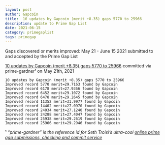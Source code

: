 ```yaml
---
layout: post
author: Gapcoin
title:  10 updates by Gapcoin (merit +8.35) gaps 5770 to 25966
description: update to Prime Gap List
date: 2021-06-15
category: primegaplist
tags: primegap
---
```


Gaps discovered or merits improved: May 21 - June 15 2021 submitted to and accepted by the Prime Gap List

[10 updates by Gapcoin (merit +8.35) gaps 5770 to 25966](https://github.com/primegap-list-project/prime-gap-list/commit/853d51ef12c16ddffa2f6b4ac0309ebef433313e) committed via prime-gardner¹ on May 21th, 2021

```
10 updates by Gapcoin (merit +8.35) gaps 5770 to 25966
Improved record 5770 merit=29.7163 found by Gapcoin
Improved record 6178 merit=27.9366 found by Gapcoin
Improved record 6452 merit=29.1072 found by Gapcoin
Improved record 6478 merit=29.2645 found by Gapcoin
Improved record 11352 merit=31.9977 found by Gapcoin
Improved record 14402 merit=27.0970 found by Gapcoin
Improved record 24034 merit=27.1240 found by Gapcoin
Improved record 24288 merit=27.4047 found by Gapcoin
Improved record 25938 merit=29.2619 found by Gapcoin
Improved record 25966 merit=29.2946 found by Gapcoin
```

¹ *“prime-gardner” is the reference id for Seth Troisi’s ultra-cool [online prime gap submissions, checking and commit service](https://primegaps.cloudygo.com/)*
